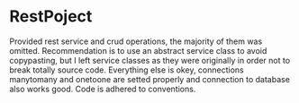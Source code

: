 # RestPoject
Provided rest service and crud operations, the majority of them was omitted. Recommendation is to use an abstract service class to avoid copypasting, but I left service classes as they were originally in order not to break totally source code. Everything else is okey, connections manytomany and onetoone are setted properly and connection to database also works good. Code is adhered to conventions. 
